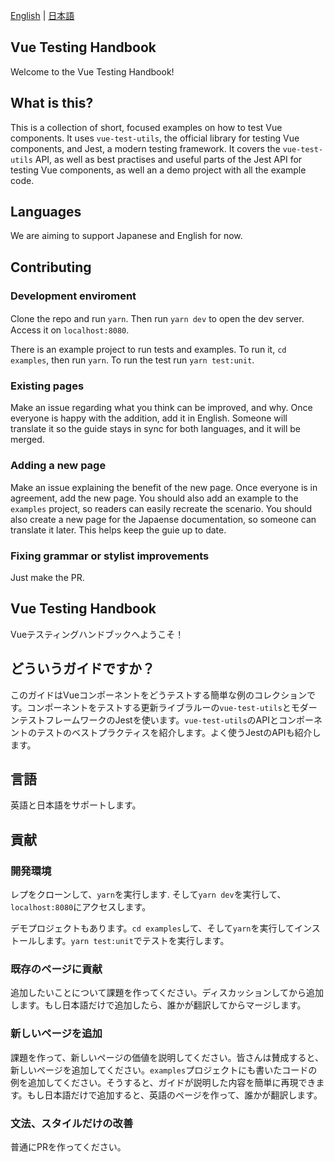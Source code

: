 [English](https://github.com/lmiller1990/vue-testing-handbook#vue-testing-handbook) | [日本語](https://github.com/lmiller1990/vue-testing-handbook#vue-testing-handbook-1)

## Vue Testing Handbook

Welcome to the Vue Testing Handbook!

## What is this?

This is a collection of short, focused examples on how to test Vue components. It uses `vue-test-utils`, the official library for testing Vue components, and Jest, a modern testing framework. It covers the `vue-test-utils` API, as well as best practises and useful parts of the Jest API for testing Vue components, as well an a demo project with all the example code.

## Languages

We are aiming to support Japanese and English for now.

## Contributing 

### Development enviroment

Clone the repo and run `yarn`. Then run `yarn dev` to open the dev server.　Access it on `localhost:8080`.

There is an example project to run tests and examples. To run it, `cd examples`, then run `yarn`. To run the test run `yarn test:unit`.

### Existing pages

Make an issue regarding what you think can be improved, and why. Once everyone is happy with the addition, add it in English. Someone will translate it so the guide stays in sync for both languages, and it will be merged.

### Adding a new page

Make an issue explaining the benefit of the new page. Once everyone is in agreement, add the new page. You should also add an example to the `examples` project, so readers can easily recreate the scenario. You should also create a new page for the Japaense documentation, so someone can translate it later. This helps keep the guie up to date.

### Fixing grammar or stylist improvements

Just make the PR.

## Vue Testing Handbook

Vueテスティングハンドブックへようこそ！

## どういうガイドですか？

このガイドはVueコンポーネントをどうテストする簡単な例のコレクションです。コンポーネントをテストする更新ライブラルーの`vue-test-utils`とモダーンテストフレームワークのJestを使います。`vue-test-utils`のAPIとコンポーネントのテストのベストプラクティスを紹介します。よく使うJestのAPIも紹介します。

## 言語

英語と日本語をサポートします。

## 貢献 

### 開発環境

レプをクローンして、`yarn`を実行します. そして`yarn dev`を実行して、`localhost:8080`にアクセスします。

デモプロジェクトもあります。`cd examples`して、そして`yarn`を実行してインストールします。`yarn test:unit`でテストを実行します。

### 既存のページに貢献

追加したいことについて課題を作ってください。ディスカッションしてから追加します。もし日本語だけで追加したら、誰かが翻訳してからマージします。

### 新しいページを追加

課題を作って、新しいページの価値を説明してください。皆さんは賛成すると、新しいページを追加してください。`examples`プロジェクトにも書いたコードの例を追加してください。そうすると、ガイドが説明した内容を簡単に再現できます。もし日本語だけで追加すると、英語のページを作って、誰かが翻訳します。

### 文法、スタイルだけの改善

普通にPRを作ってください。
